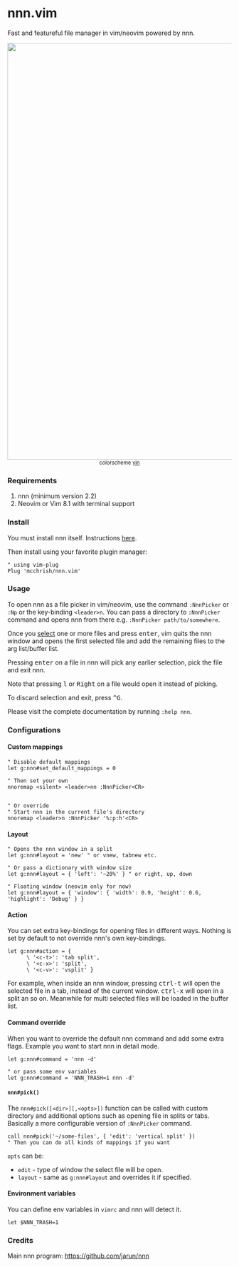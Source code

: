 # nnn.vim

Fast and featureful file manager in vim/neovim powered by nnn.

<p align="center">
  <img width="934" src="https://user-images.githubusercontent.com/7200153/77138110-8dd94600-6aab-11ea-925f-8e159b8f0ad4.png">
  <small>colorscheme <a href="https://github.com/pgdouyon/vim-yin-yang">yin</a></small>
</p>

### Requirements

1. nnn (minimum version 2.2)
2. Neovim or Vim 8.1 with terminal support

### Install

You must install nnn itself. Instructions
[here](https://github.com/jarun/nnn#installation).

Then install using your favorite plugin manager:

```vim
" using vim-plug
Plug 'mcchrish/nnn.vim'
```

### Usage

To open nnn as a file picker in vim/neovim, use the command `:NnnPicker` or
`:Np` or the key-binding `<leader>n`. You can pass a directory to `:NnnPicker`
command and opens nnn from there e.g. `:NnnPicker path/to/somewhere`.

Once you [select](https://github.com/jarun/nnn#selection) one or more files and
press <kbd>enter</kbd>, vim quits the nnn window and opens the first selected
file and add the remaining files to the arg list/buffer list.

Pressing <kbd>enter</kbd> on a file in nnn will pick any earlier selection, pick
the file and exit nnn.

Note that pressing <kbd>l</kbd> or <kbd>Right</kbd> on a file would open it
instead of picking.

To discard selection and exit, press <kbd>^G</kbd>.

Please visit the complete documentation by running `:help nnn`.

### Configurations

#### Custom mappings

```vim
" Disable default mappings
let g:nnn#set_default_mappings = 0

" Then set your own
nnoremap <silent> <leader>nn :NnnPicker<CR>


" Or override
" Start nnn in the current file's directory
nnoremap <leader>n :NnnPicker '%:p:h'<CR>
```

#### Layout

```vim
" Opens the nnn window in a split
let g:nnn#layout = 'new' " or vnew, tabnew etc.

" Or pass a dictionary with window size
let g:nnn#layout = { 'left': '~20%' } " or right, up, down

" Floating window (neovim only for now)
let g:nnn#layout = { 'window': { 'width': 0.9, 'height': 0.6, 'highlight': 'Debug' } }
```

#### Action

You can set extra key-bindings for opening files in different ways. Nothing is
set by default to not override nnn's own key-bindings.

```vim
let g:nnn#action = {
      \ '<c-t>': 'tab split',
      \ '<c-x>': 'split',
      \ '<c-v>': 'vsplit' }
```

For example, when inside an nnn window, pressing <kbd>ctrl-t</kbd> will open the
selected file in a tab, instead of the current window. <kbd>ctrl-x</kbd> will
open in a split an so on. Meanwhile for multi selected files will be loaded in
the buffer list.

#### Command override

When you want to override the default nnn command and add some extra flags.
Example you want to start nnn in detail mode.

```vim
let g:nnn#command = 'nnn -d'

" or pass some env variables
let g:nnn#command = 'NNN_TRASH=1 nnn -d'
```

#### `nnn#pick()`

The `nnn#pick([<dir>][,<opts>])` function can be called with custom directory
and additional options such as opening file in splits or tabs. Basically a more
configurable version of `:NnnPicker` command.

```vim
call nnn#pick('~/some-files', { 'edit': 'vertical split' })
" Then you can do all kinds of mappings if you want
```

`opts` can be:

- `edit` - type of window the select file will be open.
- `layout` - same as `g:nnn#layout` and overrides it if specified.

#### Environment variables

You can define env variables in `vimrc` and nnn will detect it.

```vim
let $NNN_TRASH=1
```

### Credits

Main nnn program: https://github.com/jarun/nnn
